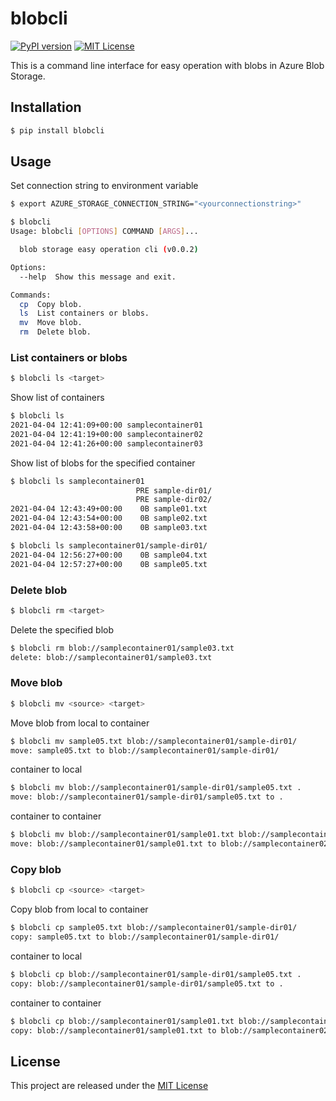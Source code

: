 # blobcli

[![PyPI version](https://badge.fury.io/py/blobcli.svg)](https://badge.fury.io/py/blobcli)
[![MIT License](http://img.shields.io/badge/license-MIT-blue.svg?style=flat)](LICENSE)

This is a command line interface for easy operation with blobs in Azure Blob Storage.

## Installation

```sh
$ pip install blobcli
```

## Usage
Set connection string to environment variable
```sh
$ export AZURE_STORAGE_CONNECTION_STRING="<yourconnectionstring>"
```

```sh
$ blobcli
Usage: blobcli [OPTIONS] COMMAND [ARGS]...

  blob storage easy operation cli (v0.0.2)

Options:
  --help  Show this message and exit.

Commands:
  cp  Copy blob.
  ls  List containers or blobs.
  mv  Move blob.
  rm  Delete blob.
```

### List containers or blobs
```sh
$ blobcli ls <target>
```

Show list of containers
```sh
$ blobcli ls
2021-04-04 12:41:09+00:00 samplecontainer01
2021-04-04 12:41:19+00:00 samplecontainer02
2021-04-04 12:41:26+00:00 samplecontainer03
```

Show list of blobs for the specified container
```sh
$ blobcli ls samplecontainer01
                            PRE sample-dir01/
                            PRE sample-dir02/
2021-04-04 12:43:49+00:00    0B sample01.txt
2021-04-04 12:43:54+00:00    0B sample02.txt
2021-04-04 12:43:58+00:00    0B sample03.txt
```

```sh
$ blobcli ls samplecontainer01/sample-dir01/
2021-04-04 12:56:27+00:00    0B sample04.txt
2021-04-04 12:57:27+00:00    0B sample05.txt
```

### Delete blob
```sh
$ blobcli rm <target>
```

Delete the specified blob
```sh
$ blobcli rm blob://samplecontainer01/sample03.txt
delete: blob://samplecontainer01/sample03.txt
```

### Move blob
```sh
$ blobcli mv <source> <target> 
```

Move blob from local to container
```sh
$ blobcli mv sample05.txt blob://samplecontainer01/sample-dir01/
move: sample05.txt to blob://samplecontainer01/sample-dir01/
```

container to local
```sh
$ blobcli mv blob://samplecontainer01/sample-dir01/sample05.txt .
move: blob://samplecontainer01/sample-dir01/sample05.txt to .
```

container to container
```sh
$ blobcli mv blob://samplecontainer01/sample01.txt blob://samplecontainer02/sample11.txt
move: blob://samplecontainer01/sample01.txt to blob://samplecontainer02/sample11.txt
```

### Copy blob
```sh
$ blobcli cp <source> <target>
```

Copy blob from local to container
```sh
$ blobcli cp sample05.txt blob://samplecontainer01/sample-dir01/
copy: sample05.txt to blob://samplecontainer01/sample-dir01/
```

container to local
```sh
$ blobcli cp blob://samplecontainer01/sample-dir01/sample05.txt .
copy: blob://samplecontainer01/sample-dir01/sample05.txt to .
```

container to container
```sh
$ blobcli cp blob://samplecontainer01/sample01.txt blob://samplecontainer02/sample11.txt
copy: blob://samplecontainer01/sample01.txt to blob://samplecontainer02/sample11.txt
```

## License
This project are released under the [MIT License](LICENSE)
